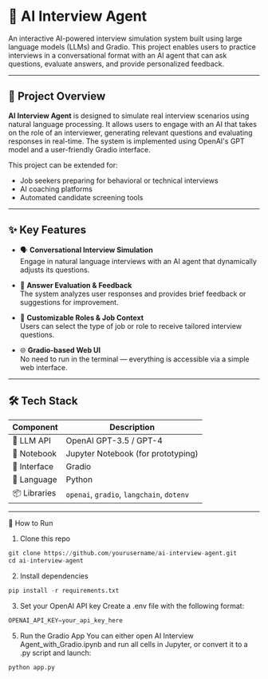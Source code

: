 # 🧠 AI Interview Agent

An interactive AI-powered interview simulation system built using large language models (LLMs) and Gradio. This project enables users to practice interviews in a conversational format with an AI agent that can ask questions, evaluate answers, and provide personalized feedback.

---

## 📌 Project Overview

**AI Interview Agent** is designed to simulate real interview scenarios using natural language processing. It allows users to engage with an AI that takes on the role of an interviewer, generating relevant questions and evaluating responses in real-time. The system is implemented using OpenAI's GPT model and a user-friendly Gradio interface.

This project can be extended for:
- Job seekers preparing for behavioral or technical interviews
- AI coaching platforms
- Automated candidate screening tools

---

## ✨ Key Features

- 🗣️ **Conversational Interview Simulation**  
  Engage in natural language interviews with an AI agent that dynamically adjusts its questions.

- 🎯 **Answer Evaluation & Feedback**  
  The system analyzes user responses and provides brief feedback or suggestions for improvement.

- 🧠 **Customizable Roles & Job Context**  
  Users can select the type of job or role to receive tailored interview questions.

- 🌐 **Gradio-based Web UI**  
  No need to run in the terminal — everything is accessible via a simple web interface.

---

## 🛠️ Tech Stack

| Component        | Description                            |
|------------------|----------------------------------------|
| 🧠 LLM API        | OpenAI GPT-3.5 / GPT-4                 |
| 🧪 Notebook       | Jupyter Notebook (for prototyping)     |
| 🎨 Interface      | Gradio                                |
| 🐍 Language       | Python                                 |
| 📦 Libraries      | `openai`, `gradio`, `langchain`, `dotenv` |

---



🚀 How to Run
1. Clone this repo
```python
git clone https://github.com/yourusername/ai-interview-agent.git
cd ai-interview-agent
```

2. Install dependencies
```python
pip install -r requirements.txt
```

3. Set your OpenAI API key
Create a .env file with the following format:
```python
OPENAI_API_KEY=your_api_key_here
```

5. Run the Gradio App
You can either open AI Interview Agent_with_Gradio.ipynb and run all cells in Jupyter,
or convert it to a .py script and launch:
```python
python app.py
```

